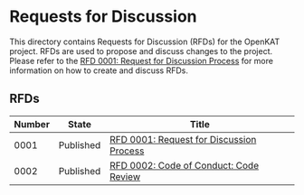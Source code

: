 # Requests for Discussion

This directory contains Requests for Discussion (RFDs) for the OpenKAT project.
RFDs are used to propose and discuss changes to the project. Please refer to
the [RFD 0001: Request for Discussion Process](0001-rfd.md) for more information
on how to create and discuss RFDs.

## RFDs

| Number | State     | Title                                                             |
| ------ | --------- | ----------------------------------------------------------------- |
| 0001   | Published | [RFD 0001: Request for Discussion Process](0001-rfd.md)           |
| 0002   | Published | [RFD 0002: Code of Conduct: Code Review](0002-code-of-conduct.md) |
